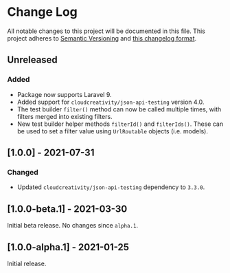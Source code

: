 # Change Log

All notable changes to this project will be documented in this file. This project adheres to
[Semantic Versioning](http://semver.org/) and [this changelog format](http://keepachangelog.com/).

## Unreleased

### Added

- Package now supports Laravel 9.
- Added support for `cloudcreativity/json-api-testing` version 4.0.
- The test builder `filter()` method can now be called multiple times, with filters merged into existing filters.
- New test builder helper methods `filterId()` and `filterIds()`. These can be used to set a filter value using
  `UrlRoutable` objects (i.e. models).

## [1.0.0] - 2021-07-31

### Changed

- Updated `cloudcreativity/json-api-testing` dependency to `3.3.0`.

## [1.0.0-beta.1] - 2021-03-30

Initial beta release. No changes since `alpha.1`.

## [1.0.0-alpha.1] - 2021-01-25

Initial release.
